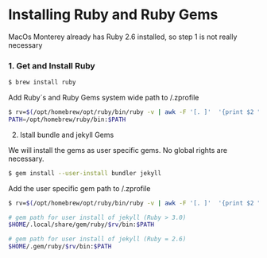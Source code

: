 # Installing Ruby and Ruby Gems

MacOs Monterey already has Ruby 2.6 installed, so step 1 is not really necessary

### 1. Get and Install Ruby
```sh
$ brew install ruby
```

Add Ruby´s and Ruby Gems system wide path to /.zprofile

```sh
$ rv=$(/opt/homebrew/opt/ruby/bin/ruby -v | awk -F '[. ]'  '{print $2 "." $3 ".0"}') 
PATH=/opt/homebrew/ruby/bin:$PATH
```


2. Istall bundle and jekyll Gems

We will install the gems as user specific gems. No global rights are necessary.

```sh
$ gem install --user-install bundler jekyll
```

Add the user specific gem path to /.zprofile
```sh
$ rv=$(/opt/homebrew/opt/ruby/bin/ruby -v | awk -F '[. ]'  '{print $2 "." $3 ".0"}') 

# gem path for user install of jekyll (Ruby > 3.0)
$HOME/.local/share/gem/ruby/$rv/bin:$PATH

# gem path for user install of jekyll (Ruby = 2.6)
$HOME/.gem/ruby/$rv/bin:$PATH
```



